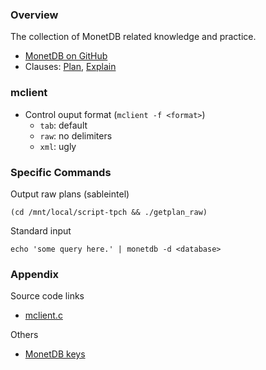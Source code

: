 ### Overview

The collection of MonetDB related knowledge and practice.

- [MonetDB on GitHub](https://github.com/MonetDB/MonetDB)
- Clauses: [Plan][Plan], [Explain][Explain]

[Explain]: https://www.monetdb.org/Documentation/Manuals/SQLreference/Explain
[Plan]: https://www.monetdb.org/Documentation/Manuals/SQLreference/PlanSQL

### mclient

+ Control ouput format (`mclient -f <format>`)
    - `tab`: default
    - `raw`: no delimiters
    - `xml`: ugly

### Specific Commands

Output raw plans (sableintel)

```
(cd /mnt/local/script-tpch && ./getplan_raw)
```

Standard input

```
echo 'some query here.' | monetdb -d <database>
```

### Appendix

Source code links

- [mclient.c](https://github.com/MonetDB/MonetDB/blob/59e09736d74e880ebc8f06651b0478cf801ceb7c/clients/mapiclient/mclient.c#L87)

Others

- [MonetDB keys](http://wukefe.github.io/bookreview/keys/monetdb/)

